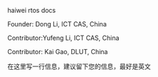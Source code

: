 haiwei rtos docs

Founder: Dong Li, ICT CAS, China

Contributor:Yufeng Li, ICT CAS, China

Contributor: Kai Gao, DLUT, China



在这里写一行信息，建议留下您的信息，最好是英文

